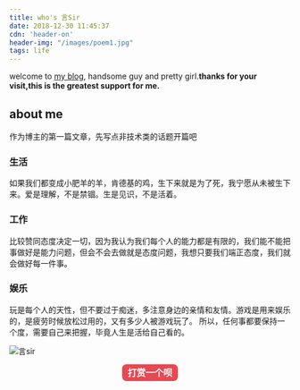 ```yaml
---
title: who's 言Sir
date: 2018-12-30 11:45:37
cdn: 'header-on'
header-img: "/images/poem1.jpg"
tags: life
---
```

welcome to [my blog](https://chaiguanpeng.github.io), handsome guy and pretty girl.**thanks for your visit,this is the greatest support for me.**
## about me
  作为博主的第一篇文章，先写点非技术类的话题开篇吧

### 生活
 如果我们都变成小肥羊的羊，肯德基的鸡，生下来就是为了死，我宁愿从未被生下来。爱是理解，不是禁锢。生是见识，不是活着。

### 工作
比较赞同态度决定一切，因为我认为我们每个人的能力都是有限的，我们能不能把事做好是能力问题，但会不会去做就是态度问题，我想只要我们端正态度，我们就会做好每一件事。

### 娱乐
玩是每个人的天性，但不要过于痴迷，多注意身边的亲情和友情。游戏是用来娱乐的，是疲劳时候放松过用的，又有多少人被游戏玩了。
所以，任何事都要保持一个度，需要自己来把握，毕竟人生是活给自己看的。

![言sir](http://oqsmnfdij.bkt.clouddn.com/images/pay.png)

<p style="text-align: center;display: block;
    width: 100px;
    margin:0 auto;
    height: 30px;
    line-height: 30px;
    background-color: #E74851;
    color: #fff;
    text-align: center;
    text-decoration: none;
    border-radius: 8px;
    font-weight: bold;
    font-size: 16px;">打赏一个呗
  </p>
